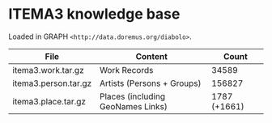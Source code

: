 # ITEMA3 knowledge base

Loaded in GRAPH `<http://data.doremus.org/diabolo>`.

| File                       | Content                    | Count        |
|----------------------------|----------------------------| -------------|
| itema3.work.tar.gz         | Work Records               | 34589        |
| itema3.person.tar.gz       | Artists (Persons + Groups) | 156827       |
| itema3.place.tar.gz        | Places (including GeoNames Links)  | 1787 (+1661) |
